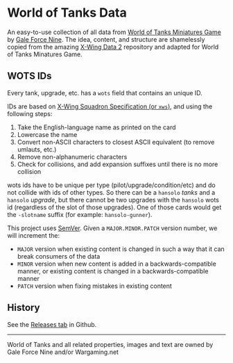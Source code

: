 # World of Tanks Data
An easy-to-use collection of all data from [World of Tanks Miniatures Game](https://www.gf9games.com/worldoftanks/) by [Gale Force Nine](https://www.gf9games.com/). The idea, content, and structure are shamelessly copied from the amazing [X-Wing Data 2](https://github.com/guidokessels/xwing-data2) repository and adapted for World of Tanks Minatures Game.

## WOTS IDs
Every tank, upgrade, etc. has a `wots` field that contains an unique ID.

IDs are based on [X-Wing Squadron Specification (or `xws`)](https://github.com/elistevens/wots-spec/), and using the following steps:

1. Take the English-language name as printed on the card
2. Lowercase the name
3. Convert non-ASCII characters to closest ASCII equivalent (to remove umlauts, etc.)
4. Remove non-alphanumeric characters
5. Check for collisions, and add expansion suffixes until there is no more collision

wots ids have to be unique per type (pilot/upgrade/condition/etc) and do not collide with ids of other types. So there can be a `hansolo` _tanks_ and a `hansolo` _upgrade_, but there cannot be two upgrades with the `hansolo` wots id (regardless of the slot of those upgrades). One of those cards would get the `-slotname` suffix (for example: `hansolo-gunner`).

This project uses [SemVer](http://semver.org/). Given a `MAJOR.MINOR.PATCH` version number, we will increment the:

- `MAJOR` version when existing content is changed in such a way that it can break consumers of the data
- `MINOR` version when new content is added in a backwards-compatible manner, or existing content is changed in a backwards-compatible manner
- `PATCH` version when fixing mistakes in existing content

## History

See the [Releases tab](https://github.com/urbknu/wot-data/releases) in Github.

---

World of Tanks and all related properties, images and text are owned by Gale Force Nine and/or Wargaming.net
